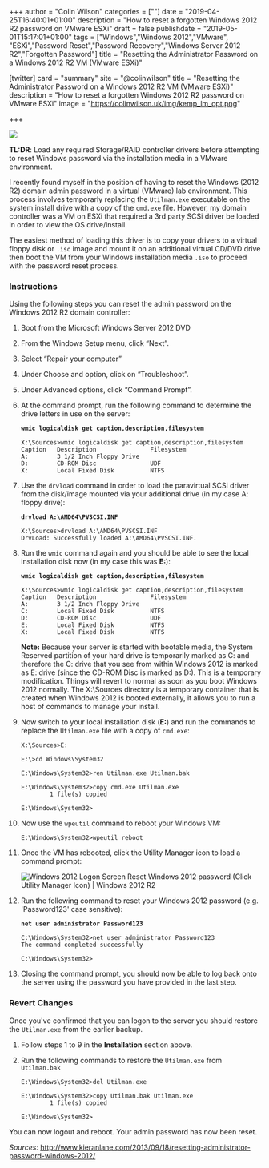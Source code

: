 +++
author = "Colin Wilson"
categories = [""]
date = "2019-04-25T16:40:01+01:00"
description = "How to reset a forgotten Windows 2012 R2 password on VMware ESXi"
draft = false
publishdate = "2019-05-01T15:17:01+01:00"
tags = ["Windows","Windows 2012","VMware", "ESXi","Password Reset","Password Recovery","Windows Server 2012 R2","Forgotten Password"]
title = "Resetting the Administrator Password on a Windows 2012 R2 VM (VMware ESXi)"

[twitter]
  card = "summary"
  site = "@colinwiIson"
  title = "Resetting the Administrator Password on a Windows 2012 R2 VM (VMware ESXi)"
  description = "How to reset a forgotten Windows 2012 R2 password on VMware ESXi"
  image = "https://colinwilson.uk/img/kemp_lm_opt.png"

+++

<p class="tc"><img src="/img/reset_win_pass/windows-2012-install-gui.jpg"></p>

**TL:DR**: Load any required Storage/RAID controller drivers before attempting to reset Windows password via the installation media in a VMware environment.

I recently found myself in the position of having to reset the Windows (2012 R2) domain admin password in a virtual (VMware) lab environment. This process involves temporarly replacing the `Utilman.exe` executable on the system install drive with a copy of the `cmd.exe` file. However, my domain controller was a VM on ESXi that required a 3rd party SCSi driver be loaded in order to view the OS drive/install.

The easiest method of loading this driver is to copy your drivers to a virtual floppy disk or `.iso` image and mount it on an additional virtual CD/DVD drive then boot the VM from your Windows installation media `.iso` to proceed with the password reset process.

### Instructions

Using the following steps you can reset the admin password on the Windows 2012 R2 domain controller:

1. Boot from the Microsoft Windows Server 2012 DVD

2. From the Windows Setup menu, click “Next”.

3. Select “Repair your computer”

4. Under Choose and option, click on “Troubleshoot”.

5. Under Advanced options, click “Command Prompt”.

6. At the command prompt, run the following command to determine the drive letters in use on the server:

    **`wmic logicaldisk get caption,description,filesystem`**

    ```
    X:\Sources>wmic logicaldisk get caption,description,filesystem
    Caption   Description               Filesystem
    A:        3 1/2 Inch Floppy Drive
    D:        CD-ROM Disc               UDF
    X:        Local Fixed Disk          NTFS
    ```

7. Use the `drvload` command in order to load the paravirtual SCSi driver from the disk/image mounted via your additional drive (in my case A: floppy drive):

    **`drvload A:\AMD64\PVSCSI.INF`**

    ```
    X:\Sources>drvload A:\AMD64\PVSCSI.INF
    DrvLoad: Successfully loaded A:\AMD64\PVSCSI.INF.
    ```
8. Run the `wmic` command again and you should be able to see the local installation disk now (in my case this was **E:**):

    **`wmic logicaldisk get caption,description,filesystem`**

    ```
    X:\Sources>wmic logicaldisk get caption,description,filesystem
    Caption   Description               Filesystem
    A:        3 1/2 Inch Floppy Drive
    C:        Local Fixed Disk          NTFS
    D:        CD-ROM Disc               UDF
    E:        Local Fixed Disk          NTFS
    X:        Local Fixed Disk          NTFS
    ```

    **Note:** Because your server is started with bootable media, the System Reserved partition of your hard drive is temporarily marked as C: and therefore the C: drive that you see from within Windows 2012 is marked as E: drive (since the CD-ROM Disc is marked as D:). This is a temporary modification. Things will revert to normal as soon as you boot Windows 2012 normally.
    The X:\Sources directory is a temporary container that is created when Windows 2012 is booted externally, it allows you to run a host of commands to manage your install.

9. Now switch to your local installation disk (**E:**) and run the commands to replace the `Utilman.exe` file with a copy of `cmd.exe`:

    ```
    X:\Sources>E:
    
    E:\>cd Windows\System32

    E:\Windows\System32>ren Utilman.exe Utilman.bak

    E:\Windows\System32>copy cmd.exe Utilman.exe
            1 file(s) copied
    
    E:\Windows\System32>
    ```

10. Now use the `wpeutil` command to reboot your Windows VM:

    ```
    E:\Windows\System32>wpeutil reboot
    ```

11. Once the VM has rebooted, click the Utility Manager icon to load a command prompt:

    ![Windows 2012 Logon Screen](/img/reset_win_pass/reset-domain-admin-password.png)
    <span class="f7 b">Reset Windows 2012 password (Click Utility Manager Icon)</span><span class="f7 black-40"> | Windows 2012 R2</span>

12. Run the following command to reset your Windows 2012 password (e.g. 'Password123' case sensitive):

    **`net user administrator Password123`**

    ```
    C:\Windows\System32>net user administrator Password123
    The command completed successfully
    
    C:\Windows\System32>
    ```

13. Closing the command prompt, you should now be able to log back onto the server using the password you have provided in the last         step.

### Revert Changes

Once you've confirmed that you can logon to the server you should restore the `Utilman.exe` from the earlier backup.

1. Follow steps 1 to 9 in the **Installation** section above.

2. Run the following commands to restore the `Utilman.exe` from `Utilman.bak`

    ```
    E:\Windows\System32>del Utilman.exe

    E:\Windows\System32>copy Utilman.bak Utilman.exe
            1 file(s) copied
    
    E:\Windows\System32>
    ```    

You can now logout and reboot. Your admin password has now been reset.


*Sources:*
http://www.kieranlane.com/2013/09/18/resetting-administrator-password-windows-2012/

